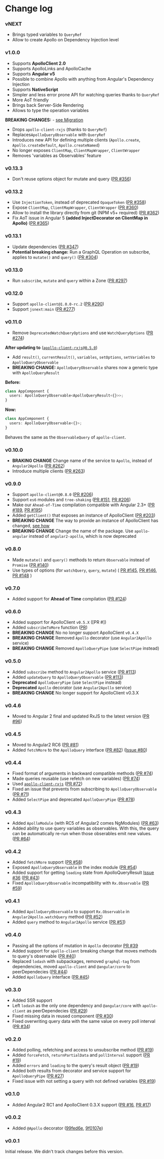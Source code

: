 # Change log

### vNEXT

* Brings typed variables to `QueryRef`
* Allow to create Apollo on Dependency Injection level

### v1.0.0

* Supports **ApolloClient 2.0**
* Supports ApolloLinks and ApolloCache
* Supports **Angular v5**
* Possible to combine Apollo with anything from Angular's Dependency Injection
* Supports **NativeScript**
* Simpler and less error prone API for watching queries thanks to `QueryRef`
* More AoT friendly
* Brings back Server-Side Rendering
* Allows to type the operation variables

**BREAKING CHANGES:** - [see Migration](../../Migration.md)

* Drops `apollo-client-rxjs` (thanks to `QueryRef`)
* Replaces`ApolloQueryObservable` with `QueryRef`
* Introduces new API for defining multiple clients (`Apollo.create`,
  `Apollo.createDefault`, `Apollo.createNamed`)
* No longer exposes `ClientMap`, `ClientMapWrapper`, `ClientWrapper`
* Removes 'variables as Observables' feature

### v0.13.3

* Don't reuse options object for mutate and query
  ([PR #356](https://github.com/apollographql/apollo-angular/pull/356))

### v0.13.2

* Use `InjectionToken`, instead of deprecated `OpaqueToken`
  ([PR #358](https://github.com/apollographql/apollo-angular/pull/358))
* Expose `ClientMap`, `ClientMapWrapper`, `ClientWrapper`
  ([PR #360](https://github.com/apollographql/apollo-angular/pull/360))
* Allow to install the library directly from git (NPM v5+ required)
  ([PR #362](https://github.com/apollographql/apollo-angular/pull/362))
* Fix AoT issue in Angular 5 **(added InjectDecorator on ClientMap in Apollo)**
  ([PR #365](https://github.com/apollographql/apollo-angular/pull/365))

### v0.13.1

* Update dependencies
  ([PR #347](https://github.com/apollographql/apollo-angular/pull/304))
* **Potential breaking change:** Run a GraphQL Operation on subscribe, applies
  to `mutate()` and `query()`
  ([PR #304](https://github.com/apollographql/apollo-angular/pull/304))

### v0.13.0

* Run `subscribe`, `mutate` and `query` within a Zone
  ([PR #297](https://github.com/apollographql/apollo-angular/pull/297))

### v0.12.0

* Support `apollo-client@1.0.0-rc.2`
  ([PR #290](https://github.com/apollographql/apollo-angular/pull/290))
* Support `jsnext:main`
  ([PR #277](https://github.com/apollographql/apollo-angular/pull/277))

### v0.11.0

* Remove `DeprecatedWatchQueryOptions` and use `WatchQueryOptions`
  ([PR #274](https://github.com/apollographql/apollo-angular/pull/274))

**After updating to**
([`apollo-client-rxjs@0.5.0`](https://github.com/kamilkisiela/apollo-client-rxjs/blob/master/CHANGELOG.md#v050))

* Add `result()`, `currentResult()`, `variables`, `setOptions`, `setVariables`
  to `ApolloQueryObservable`
* **BREAKING CHANGE:** `ApolloQueryObservable` shares now a generic type with
  `ApolloQueryResult`

**Before:**

```ts
class AppComponent {
  users: ApolloQueryObservable<ApolloQueryResult<{}>>;
}
```

**Now:**

```ts
class AppComponent {
  users: ApolloQueryObservable<{}>;
}
```

Behaves the same as the `ObservableQuery` of `apollo-client`.

### v0.10.0

* **BRAKING CHANGE** Change name of the service to `Apollo`, instead of
  `Angular2Apollo`
  ([PR #262](https://github.com/apollographql/apollo-angular/pull/262))
* Introduce multiple clients
  ([PR #263](https://github.com/apollographql/apollo-angular/pull/263))

### v0.9.0

* Support `apollo-client@0.8.0`
  ([PR #206](https://github.com/apollographql/apollo-angular/pull/206))
* Support `es6` modules and `tree-shaking`
  ([PR #151](https://github.com/apollographql/apollo-angular/pull/151),
  [PR #206](https://github.com/apollographql/apollo-angular/pull/206))
* Make our `Ahead-of-Time` compilation compatible with Angular 2.3+
  ([PR #189](https://github.com/apollographql/apollo-angular/pull/189),
  [PR #195](https://github.com/apollographql/apollo-angular/pull/195))
* Added `getClient()` that exposes an instance of ApolloClient
  ([PR #203](https://github.com/apollographql/apollo-angular/pull/203))
* **BREAKING CHANGE** The way to provide an instance of ApolloClient has
  changed, [see how](https://github.com/apollographql/angular2-docs/pull/23)
* **BREAKING CHANGE** Change the name of the package. Use `apollo-angular`
  instead of `angular2-apollo`, which is now deprecated

### v0.8.0

* Made `mutate()` and `query()` methods to return `Observable` instead of
  `Promise`
  ([PR #140](https://github.com/apollographql/apollo-angular/pull/140))
* Use types of options (for `watchQuery`, `query`, `mutate`) (
  [PR #145](https://github.com/apollographql/apollo-angular/pull/145),
  [PR #146](https://github.com/apollographql/apollo-angular/pull/146),
  [PR #148](https://github.com/apollographql/apollo-angular/pull/148) )

### v0.7.0

* Added support for **Ahead of Time** compilation
  ([PR #124](https://github.com/apollographql/apollo-angular/pull/124))

### v0.6.0

* Added support for ApolloClient `v0.5.X` ([PR #])
* Added `subscribeToMore` function
  ([PR](https://github.com/kamilkisiela/apollo-client-rxjs/pull/5))
* **BREAKING CHANGE** No no longer support ApolloClient `v0.4.X`
* **BREAKING CHANGE** Removed `Apollo` decorator (use `Angular2Apollo` service)
* **BREAKING CHANGE** Removed `ApolloQueryPipe` (use `SelectPipe` instead)

### v0.5.0

* Added `subscribe` method to `Angular2Apollo` service
  ([PR #113](https://github.com/apollographql/apollo-angular/pull/113))
* Added `updateQuery` to `ApolloQueryObservable`
  ([PR #113](https://github.com/apollographql/apollo-angular/pull/113))
* **Deprecated** `ApolloQueryPipe` (use `SelectPipe` instead)
* **Deprecated** `Apollo` decorator (use `Angular2Apollo` service)
* **BREAKING CHANGE** No longer support for ApolloClient v0.3.X

### v0.4.6

* Moved to Angular 2 final and updated RxJS to the latest version
  ([PR #96](https://github.com/apollographql/apollo-angular/pull/96))

### v0.4.5

* Moved to Angular2 RC6
  ([PR #81](https://github.com/apollographql/apollo-angular/pull/81))
* Added `fetchMore` to the `ApolloQuery` interface
  ([PR #82](https://github.com/apollographql/apollo-angular/pull/82))
  ([Issue #80](https://github.com/apollographql/apollo-angular/issues/80))

### v0.4.4

* Fixed format of arguments in backward compatible methods
  ([PR #74](https://github.com/apollographql/apollo-angular/pull/74))
* Made queries reusable (use refetch on new variables)
  ([PR #74](https://github.com/apollographql/apollo-angular/pull/74))
* Used
  [`apollo-client-rxjs`](https://github.com/kamilkisiela/apollo-client-rxjs)
  ([PR #72](https://github.com/apollographql/apollo-angular/pull/72))
* Fixed an issue that prevents from subscribing to `ApolloQueryObservable`
  ([PR #71](https://github.com/apollographql/apollo-angular/pull/71))
* Added `SelectPipe` and deprecated `ApolloQueryPipe`
  ([PR #78](https://github.com/apollographql/apollo-angular/pull/78))

### v0.4.3

* Added `ApolloModule` (with RC5 of Angular2 comes NgModules)
  ([PR #63](https://github.com/apollographql/apollo-angular/pull/63))
* Added ability to use query variables as observables. With this, the query can
  be automatically re-run when those obserables emit new values.
  ([PR #64](https://github.com/apollographql/apollo-angular/pull/64))

### v0.4.2

* Added `fetchMore` support
  ([PR #58](https://github.com/apollographql/apollo-angular/pull/58))
* Exposed `ApolloQueryObservable` in the index module
  ([PR #54](https://github.com/apollographql/apollo-angular/pull/54))
* Added support for getting `loading` state from ApolloQueryResult
  [Issue #36](https://github.com/apollographql/apollo-angular/issues/36)
  ([PR #43](https://github.com/apollographql/apollo-angular/pull/43))
* Fixed `ApolloQueryObservable` incompatibility with `Rx.Observable`
  ([PR #59](https://github.com/apollographql/apollo-angular/pull/59))

### v0.4.1

* Added `ApolloQueryObservable` to support `Rx.Observable` in
  `Angular2Apollo.watchQuery` method
  ([PR #52](https://github.com/apollographql/apollo-angular/pull/52))
* Added `query` method to `Angular2Apollo` service
  ([PR #51](https://github.com/apollographql/apollo-angular/pull/51))

### v0.4.0

* Passing all the options of mutation in `Apollo` decorator
  [PR #39](https://github.com/apollographql/apollo-angular/pull/39)
* Added support for `apollo-client` breaking change that moves methods to
  query's observable
  ([PR #40](https://github.com/apollographql/apollo-angular/pull/40))
* Replaced `lodash` with subpackages, removed `graphql-tag` from dependencies,
  moved `apollo-client` and `@angular/core` to peerDependecies
  ([PR #44](https://github.com/apollographql/apollo-angular/pull/44))
* Added `ApolloQuery` interface
  ([PR #45](https://github.com/apollographql/apollo-angular/pull/45))

### v0.3.0

* Added SSR support
* Left `lodash` as the only one dependency and `@angular/core` with
  `apollo-client` as peerDependecies
  ([PR #29](https://github.com/apollographql/apollo-angular/pull/29))
* Fixed missing data in reused component
  ([PR #30](https://github.com/apollographql/apollo-angular/pull/30))
* Fixed overwriting query data with the same value on every poll interval
  ([PR #34](https://github.com/apollographql/apollo-angular/pull/34))

### v0.2.0

* Added polling, refetching and access to unsubscribe method
  ([PR #19](https://github.com/apollographql/apollo-angular/pull/19))
* Added `forceFetch`, `returnPartialData` and `pollInterval` support
  ([PR #19](https://github.com/apollographql/apollo-angular/pull/19))
* Added `errors` and `loading` to the query's result object
  ([PR #19](https://github.com/apollographql/apollo-angular/pull/19))
* Added both results from decorator and service support for `ApolloQueryPipe`
  ([PR #27](https://github.com/apollographql/apollo-angular/pull/27))
* Fixed issue with not setting a query with not defined variables
  ([PR #19](https://github.com/apollographql/apollo-angular/pull/19))

### v0.1.0

* Added Angular2 RC1 and ApolloClient 0.3.X support
  ([PR #16](https://github.com/apollographql/apollo-angular/pull/16),
  [PR #17](https://github.com/apollographql/apollo-angular/pull/17))

### v0.0.2

* Added `@Apollo` decorator
  ([99fed6e](https://github.com/apollographql/apollo-angular/commit/99fed6e),
  [9f0107e](https://github.com/apollographql/apollo-angular/commit/9f0107e))

### v0.0.1

Initial release. We didn't track changes before this version.
